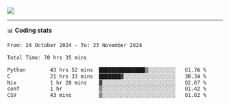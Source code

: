 <picture>
  <source
  srcset="https://github-readme-stats.vercel.app/api?username=sant0s12&show_icons=true&theme=dark"
  media="(prefers-color-scheme: dark)"
  />
  <source
  srcset="https://github-readme-stats.vercel.app/api?username=sant0s12&show_icons=true"
  media="(prefers-color-scheme: light)"
  />
  <img src="https://github-readme-stats.vercel.app/api?username=sant0s12&show_icons=true" />
</picture>

---

📊 **Coding stats**

<!--START_SECTION:waka-->

```txt
From: 24 October 2024 - To: 23 November 2024

Total Time: 70 hrs 35 mins

Python        43 hrs 52 mins  ███████████████▒░░░░░░░░░   61.76 %
C             21 hrs 33 mins  ███████▓░░░░░░░░░░░░░░░░░   30.34 %
Nix           1 hr 28 mins    ▓░░░░░░░░░░░░░░░░░░░░░░░░   02.07 %
conf          1 hr            ▒░░░░░░░░░░░░░░░░░░░░░░░░   01.42 %
CSV           43 mins         ▒░░░░░░░░░░░░░░░░░░░░░░░░   01.02 %
```

<!--END_SECTION:waka-->
